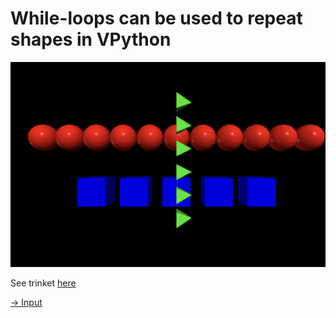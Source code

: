 # While-loops can be used to repeat shapes in VPython

![Alt text](image-1.png)

See trinket [here](https://trinket.io/glowscript/2547414cf3)

[-> Input](/while-loops/05_input.md)